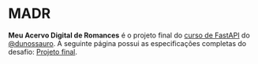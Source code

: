 # MADR

**Meu Acervo Digital de Romances** é o projeto final do
[curso de FastAPI](https://fastapidozero.dunossauro.com/) do
[@dunossauro](https://github.com/dunossauro). A seguinte página possui as especificações completas do desafio:
[Projeto final](https://fastapidozero.dunossauro.com/14/).
